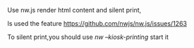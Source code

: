 Use nw.js render html content and silent print,

Is used the feature 
<https://github.com/nwjs/nw.js/issues/1263>

To silent print,you should use *nw –kiosk-printing* start it

